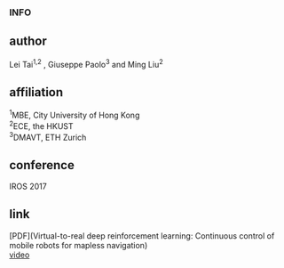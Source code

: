 ### INFO
## author
Lei Tai<sup>1,2</sup>
, Giuseppe Paolo<sup>3</sup>
and Ming Liu<sup>2</sup>

## affiliation
<sup>1</sup>MBE, City University of Hong Kong<br>
<sup>2</sup>ECE, the HKUST<br>
<sup>3</sup>DMAVT, ETH Zurich

## conference
IROS 2017

## link
[PDF](Virtual-to-real deep reinforcement learning: Continuous control of mobile robots for mapless navigation)<br>
[video](https://www.youtube.com/watch?v=9AOIwBYIBbs)

